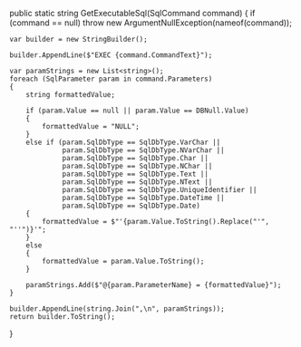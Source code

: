public static string GetExecutableSql(SqlCommand command)
{
    if (command == null)
        throw new ArgumentNullException(nameof(command));

    var builder = new StringBuilder();

    builder.AppendLine($"EXEC {command.CommandText}");

    var paramStrings = new List<string>();
    foreach (SqlParameter param in command.Parameters)
    {
        string formattedValue;

        if (param.Value == null || param.Value == DBNull.Value)
        {
            formattedValue = "NULL";
        }
        else if (param.SqlDbType == SqlDbType.VarChar ||
                 param.SqlDbType == SqlDbType.NVarChar ||
                 param.SqlDbType == SqlDbType.Char ||
                 param.SqlDbType == SqlDbType.NChar ||
                 param.SqlDbType == SqlDbType.Text ||
                 param.SqlDbType == SqlDbType.NText ||
                 param.SqlDbType == SqlDbType.UniqueIdentifier ||
                 param.SqlDbType == SqlDbType.DateTime ||
                 param.SqlDbType == SqlDbType.Date)
        {
            formattedValue = $"'{param.Value.ToString().Replace("'", "''")}'";
        }
        else
        {
            formattedValue = param.Value.ToString();
        }

        paramStrings.Add($"@{param.ParameterName} = {formattedValue}");
    }

    builder.AppendLine(string.Join(",\n", paramStrings));
    return builder.ToString();
}
